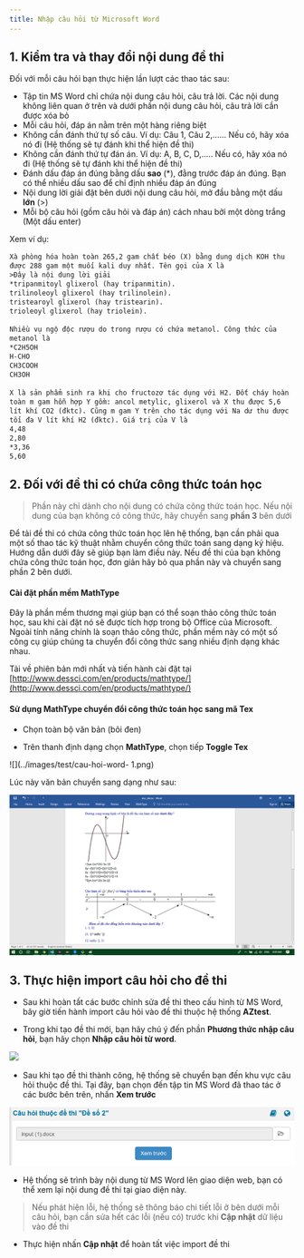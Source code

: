 ```yaml
---
title: Nhập câu hỏi từ Microsoft Word
---
```


## 1. Kiểm tra và thay đổi nội dung đề thi

Đối với mỗi câu hỏi bạn thực hiện lần lượt các thao tác sau:

- Tập tin MS Word chỉ chứa nội dung câu hỏi, câu trả lời. Các nội dung không liên quan ở trên và dưới phần nội dung câu hỏi, câu trả lời cần được xóa bỏ
- Mỗi câu hỏi, đáp án nằm trên một hàng riêng biệt
- Không cần đánh thứ tự số câu. Ví dụ: Câu 1, Câu 2,...... Nếu có, hãy xóa nó đi (Hệ thống sẽ tự đánh khi thể hiện đề thi)
- Không cần đánh thứ tự đán án. Ví dụ: A, B, C, D,..... Nếu có, hãy xóa nó đi (Hệ thống sẽ tự đánh khi thể hiện đề thi)
- Đánh dấu đáp án đúng bằng dấu **sao** (*), đằng trước đáp án đúng. Bạn có thể nhiều dấu sao để chỉ định nhiều đáp án đúng
- Nội dung lời giải đặt bên dưới nội dung câu hỏi, mở đầu bằng một dấu **lớn** (>)
- Mỗi bộ câu hỏi (gồm câu hỏi và đáp án) cách nhau bởi một dòng trắng (Một dấu enter)

Xem ví dụ:

```
Xà phòng hóa hoàn toàn 265,2 gam chất béo (X) bằng dung dịch KOH thu được 288 gam một muối kali duy nhất. Tên gọi của X là
>Đây là nội dung lời giải
*tripanmitoyl glixerol (hay tripanmitin).
trilinoleoyl glixerol (hay trilinolein).
tristearoyl glixerol (hay tristearin).
trioleoyl glixerol (hay triolein).

Nhiều vụ ngộ độc rượu do trong rượu có chứa metanol. Công thức của metanol là
*C2H5OH	
H-CHO	
CH3COOH	
CH3OH

X là sản phẩm sinh ra khi cho fructozơ tác dụng với H2. Đốt cháy hoàn toàn m gam hỗn hợp Y gồm: ancol metylic, glixerol và X thu được 5,6 lít khí CO2 (đktc). Cũng m gam Y trên cho tác dụng với Na dư thu được tối đa V lít khí H2 (đktc). Giá trị của V là
4,48
2,80	
*3,36	
5,60
```

## 2. Đối với đề thi có chứa công thức toán học

>Phần này chỉ dành cho nội dung có chứa công thức toán học. Nếu nội dung của bạn không có công thức, hãy chuyển sang **phần 3** bên dưới

Để tải đề thi có chứa công thức toán học lên hệ thống, bạn cần phải qua một số thao tác kỹ thuật nhằm chuyển công thức toán sang dạng ký hiệu. Hướng dẫn dưới đây sẽ giúp bạn làm điều này. Nếu đề thi của bạn không chứa công thức toán học, đơn giản hãy bỏ qua phần này và chuyển sang phần 2 bên dưới.

#### Cài đặt phần mềm MathType
Đây là phần mềm thương mại giúp bạn có thể soạn thảo công thức toán học, sau khi cài đặt nó sẽ được tích hợp trong bộ Office của Microsoft. Ngoài tính năng chính là soạn thảo công thức, phần mềm này có một số công cụ giúp chúng ta chuyển đổi công thức sang nhiều định dạng khác nhau.

Tải về phiên bản mới nhất và tiến hành cài đặt tại [http://www.dessci.com/en/products/mathtype/](http://www.dessci.com/en/products/mathtype/)

#### Sử dụng MathType chuyển đổi công thức toán học sang mã Tex
- Chọn toàn bộ văn bản (bôi đen)

- Trên thanh định dạng chọn **MathType**, chọn tiếp **Toggle Tex**

![](../images/test/cau-hoi-word- 1.png)

Lúc này văn bản chuyển sang dạng như sau:

![](../images/test/cau-hoi-word-2.png)

## 3. Thực hiện import câu hỏi cho đề thi

- Sau khi hoàn tất các bước chỉnh sửa đề thi theo cấu hình từ MS Word, bây giờ tiến hành import câu hỏi vào đề thi thuộc hệ thống **AZtest**. 

- Trong khi tạo đề thi mới, bạn hãy chú ý đến phần **Phương thức nhập câu hỏi**, bạn hãy chọn **Nhập câu hỏi từ word**.

![](../images/test/cau-hoi-word-7.png) 

- Sau khi tạo đề thi thành công, hệ thống sẽ chuyển bạn đến khu vực câu hỏi thuộc đề thi. Tại đây, bạn chọn đến tập tin MS Word đã thao tác ở các bước bên trên, nhấn **Xem trước**
 
![](../images/test/cau-hoi-word-8.png) 

- Hệ thống sẽ trình bày nội dung từ MS Word lên giao diện web, bạn có thể xem lại nội dung đề thi tại giao diện này. 

> Nếu phát hiện lỗi, hệ thống sẽ thông báo chi tiết lỗi ở bên dưới mỗi câu hỏi, bạn cần sửa hết các lỗi (nếu có) trước khi **Cập nhật** dữ liệu vào đề thi

- Thực hiện nhấn **Cập nhật** để hoàn tất việc import đề thi
